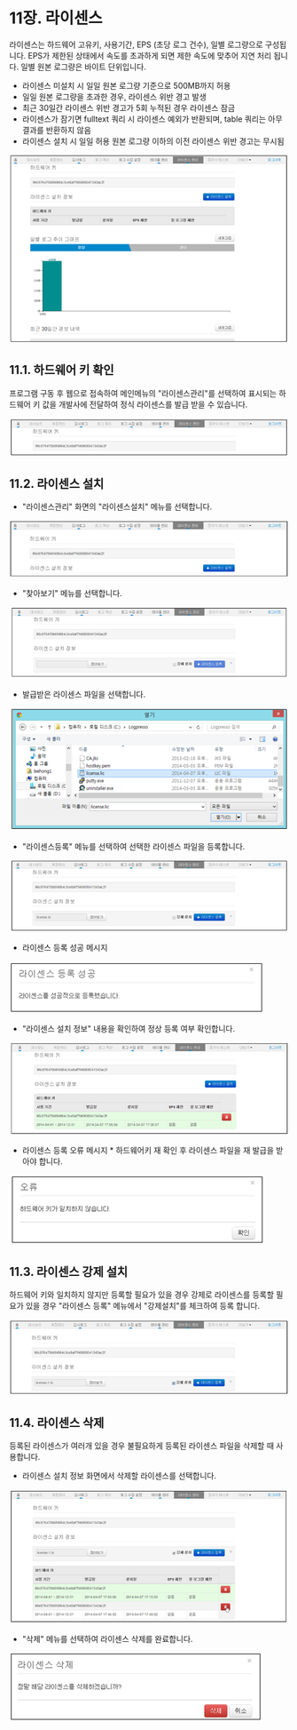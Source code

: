 # 11장. 라이센스

라이센스는 하드웨어 고유키, 사용기간, EPS (초당 로그 건수), 일별 로그량으로 구성됩니다. EPS가 제한된 상태에서 속도를 초과하게 되면 제한 속도에 맞추어 지연 처리 됩니다. 일별 원본 로그량은 바이트 단위입니다.

* 라이센스 미설치 시 일일 원본 로그량 기준으로 500MB까지 허용
* 일일 원본 로그량을 초과한 경우, 라이센스 위반 경고 발생
* 최근 30일간 라이센스 위반 경고가 5회 누적된 경우 라이센스 잠금
* 라이센스가 잠기면 fulltext 쿼리 시 라이센스 예외가 반환되며, table 쿼리는 아무 결과를 반환하지 않음
* 라이센스 설치 시 일일 허용 원본 로그량 이하의 이전 라이센스 위반 경고는 무시됨


![라이센스관리 화면](images/11.0_license_1.png)

## 11.1. 하드웨어 키 확인

프로그램 구동 후 웹으로 접속하여 메인메뉴의 "라이센스관리"를 선택하여 표시되는 하드웨어 키 값을 개발사에 전달하여 정식 라이센스를 발급 받을 수 있습니다.

![하드웨어 키 화면](images/11.1_license_2.png)

## 11.2. 라이센스 설치

* "라이센스관리" 화면의 "라이센스설치" 메뉴를 선택합니다.

![라이센스 설치](images/11.2_license_setup_0.png)

* "찾아보기" 메뉴를 선택합니다.

![라이센스 파일찾기](images/11.2_license_setup_1.png)

* 발급받은 라이센스 파일을 선택합니다.

![라이센스 파일 선택](images/11.2_license_setup_2.png)

* "라이센스등록" 메뉴를 선택하여 선택한 라이센스 파일을 등록합니다.

![라이센스 등록](images/11.2_license_setup_3.png)

* 라이센스 등록 성공 메시지

![라이센스 등록 성공](images/11.2_license_setup_4.png)

* "라이센스 설치 정보" 내용을 확인하여 정상 등록 여부 확인합니다.

![라이센스 등록 완료](images/11.2_license_setup_5.png)

* 라이센스 등록 오류 메시지
	\* 하드웨어키 재 확인 후 라이센스 파일을 재 발급을 받아야 합니다.

![라이센스 등록 오류](images/11.2_license_setup_6.png)

## 11.3. 라이센스 강제 설치

하드웨어 키와 일치하지 않지만 등록할 필요가 있을 경우 강제로 라이센스를 등록할 필요가 있을 경우 "라이센스 등록" 메뉴에서 "강제설치"를 체크하여 등록 합니다.

![라이센스 등록](images/11.3_license_force_1.png)

## 11.4. 라이센스 삭제

등록된 라이센스가 여러개 있을 경우 불필요하게 등록된 라이센스 파일을 삭제할 때 사용합니다.

* 라이센스 설치 정보 화면에서 삭제할 라이센스를 선택합니다.

![라이센스 설치 정보](images/11.3_license_remove_0.png)

* "삭제" 메뉴를 선택하여 라이센스 삭제를 완료합니다.

![라이센스 삭제](images/11.3_license_remove_1.png)

